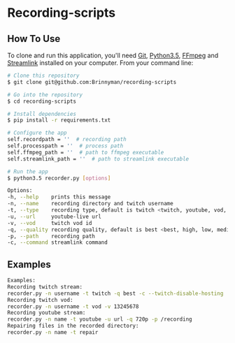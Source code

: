 # Recording-scripts

## How To Use

To clone and run this application, you'll need [Git](https://git-scm.com), [Python3.5](https://www.python.org/downloads/release/python-350/), [FFmpeg](https://www.ffmpeg.org/) and [Streamlink](https://github.com/streamlink/streamlink) installed on your computer. From your command line:

```bash
# Clone this repository
$ git clone git@github.com:Brinnyman/recording-scripts

# Go into the repository
$ cd recording-scripts

# Install dependencies
$ pip install -r requirements.txt

# Configure the app
self.recordpath = ''  # recording path
self.processpath = ''  # process path
self.ffmpeg_path = ''  # path to ffmpeg executable
self.streamlink_path = ''  # path to streamlink executable

# Run the app
$ python3.5 recorder.py [options]
```

```bash
Options:
-h, --help    prints this message
-n, --name    recording directory and twitch username
-t, --type    recording type, default is twitch <twitch, youtube, vod, repair>
-u, --url     youtube-live url
-v, --vod     twitch vod id
-q, --quality recording quality, default is best <best, high, low, medium, mobile, source, worst>
-p, --path    recording path
-c, --command streamlink command
```

## Examples

```bash
Examples:
Recording twitch stream:
recorder.py -n username -t twitch -q best -c --twitch-disable-hosting
Recording twitch vod:
recorder.py -n username -t vod -v 13245678
Recording youtube stream:
recorder.py -n name -t youtube -u url -q 720p -p /recording
Repairing files in the recorded directory:
recorder.py -n name -t repair
```
